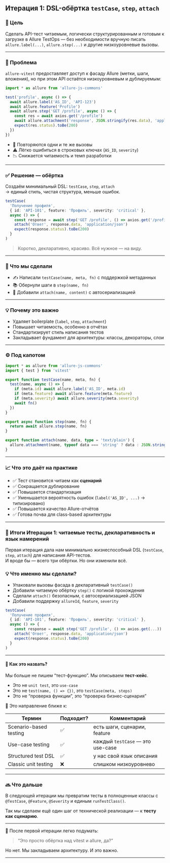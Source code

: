## Итерация 1: DSL-обёртка `testCase`, `step`, `attach`

### 🎯 Цель

Сделать API-тест читаемым, логически структурированным и готовым к загрузке в Allure TestOps — без необходимости вручную писать `allure.label(...)`, `allure.step(...)` и другие низкоуровневые вызовы.

---

### 🤯 Проблема

`allure-vitest` предоставляет доступ к фасаду Allure (метки, шаги, вложения), но при этом API остаётся низкоуровневым и дублируемым:

```ts
import * as allure from 'allure-js-commons'

test('profile', async () => {
  await allure.label('AS_ID', 'API-123')
  await allure.feature('Profile')
  await allure.step('GET /profile', async () => {
    const res = await axios.get('/profile')
    await allure.attachment('response', JSON.stringify(res.data), 'application/json')
    expect(res.status).toBe(200)
  })
})
```

- 🔁 Повторяются одни и те же вызовы
- ⚠️ Лёгко ошибиться в строковых ключах (`AS_ID`, `severity`)
- 📉 Снижается читаемость и темп разработки

---

### ✅ Решение — обёртка

Создаём минимальный DSL: `testCase`, `step`, `attach`  
→ единый стиль, чистая структура, меньше ошибок.

```ts
testCase(
  'Получение профиля',
  { id: 'API-101', feature: 'Профиль', severity: 'critical' },
  async () => {
    const response = await step('GET /profile', () => axios.get('/profile'))
    attach('Ответ', response.data, 'application/json')
    expect(response.status).toBe(200)
  }
)
```

> Коротко, декларативно, красиво. Всё нужное — на виду.

---

### 🔧 Что мы сделали

- ✍️ Написали `testCase(name, meta, fn)` с поддержкой метаданных
- 📚 Обернули шаги в `step(name, fn)`
- 📎 Добавили `attach(name, content)` с автосериализацией

---

### 💡 Почему это важно

- Удаляет boilerplate (`label`, `step`, `attachment`)
- Повышает читаемость, особенно в отчётах
- Стандартизирует стиль написания тестов
- Закладывает фундамент для архитектуры: классы, декораторы, слои

---

### ⚙️ Под капотом

```ts
import * as allure from 'allure-js-commons'
import { test } from 'vitest'

export function testCase(name, meta, fn) {
  test(name, async () => {
    if (meta.id) await allure.label('AS_ID', meta.id)
    if (meta.feature) await allure.feature(meta.feature)
    if (meta.severity) await allure.severity(meta.severity)
    await fn()
  })
}

export async function step(name, fn) {
  return await allure.step(name, fn)
}

export function attach(name, data, type = 'text/plain') {
  allure.attachment(name, typeof data === 'string' ? data : JSON.stringify(data), type)
}
```

---

### 📈 Что это даёт на практике

- ✅ Тест становится читаем как **сценарий**
- ✅ Сокращается дублирование
- ✅ Повышается стандартизация
- ✅ Уменьшается вероятность ошибок (`label('AS_ID', ...)` → типизировано)
- ✅ Повышается качество Allure-отчётов
- ✅ Готова почва для class-based архитектуры

---

### 🧩 Итоги Итерации 1: читаемые тесты, декларативность и язык намерений

Первая итерация дала нам минимально жизнеспособный DSL (`testCase`, `step`, `attach`) для написания API-тестов.  
И вроде бы — всего три обёртки. Но они изменили всё.

### 💡 Что именно мы сделали?

- Упаковали вызовы фасада в декларативный `testCase()`
- Добавили читаемую обёртку `step()` с логикой прохождения
- Сделали `attach()` безопасным, с автосериализацией JSON
- Добавили поддержку `allureId`, `feature`, `severity`

```ts
testCase(
  'Получение профиля',
  { id: 'API-101', feature: 'Профиль', severity: 'critical' },
  async () => {
    const response = await step('GET /profile', () => axios.get(...))
    attach('Ответ', response.data, 'application/json')
    expect(response.status).toBe(200)
  }
)
```

---

#### 🧠 Как это назвать?

Мы больше не пишем “тест-функцию”. Мы описываем **тест-кейс**.

- Это не `unit test`, это `use-case`
- Это не `test(name, () => {})`, это `testCase(meta, steps)`
- Это не “проверка функции”, это “проверка бизнес-сценария”

📌 Это направление ближе к:

| Термин                  | Подходит? | Комментарий                          |
|-------------------------|-----------|--------------------------------------|
| Scenario-based testing  | ✅        | есть шаги, сценарии, feature         |
| Use-case testing        | ✅        | каждый `testCase` — это use-case     |
| Structured test DSL     | ✅        | у нас свой язык описания             |
| Classic unit testing    | ❌        | слишком низкоуровнево                |

---

### 🔜 Что дальше

В следующей итерации мы превратим тесты в полноценные классы с `@TestCase`, `@Feature`, `@Severity` и единым `runTestClass()`.

Так мы сделаем ещё один шаг от технической реализации — к **тесту как сценарию**.

---

📎 После первой итерации легко подумать:
> “Это просто обёртка над vitest и allure, да?”

Но нет. Мы закладываем архитектуру. И это важно.

---

